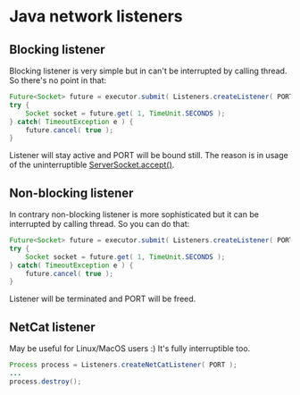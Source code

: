# Java network listeners

## Blocking listener

Blocking listener is very simple but in can't be interrupted by calling thread. So there's no point in that:

```java
Future<Socket> future = executor.submit( Listeners.createListener( PORT ) );
try {
    Socket socket = future.get( 1, TimeUnit.SECONDS );
} catch( TimeoutException e ) {
    future.cancel( true );
}
```

Listener will stay active and PORT will be bound still. The reason is in usage of the uninterruptible [ServerSocket.accept()](http://docs.oracle.com/javase/7/docs/api/java/net/ServerSocket.html#accept()).

## Non-blocking listener

In contrary non-blocking listener is more sophisticated but it can be interrupted by calling thread. So you can do that:

```java
Future<Socket> future = executor.submit( Listeners.createListener( PORT ) );
try {
    Socket socket = future.get( 1, TimeUnit.SECONDS );
} catch( TimeoutException e ) {
    future.cancel( true );
}
```

Listener will be terminated and PORT will be freed.

## NetCat listener

May be useful for Linux/MacOS users :) It's fully interruptible too.

```java
Process process = Listeners.createNetCatListener( PORT );
...
process.destroy();
```


